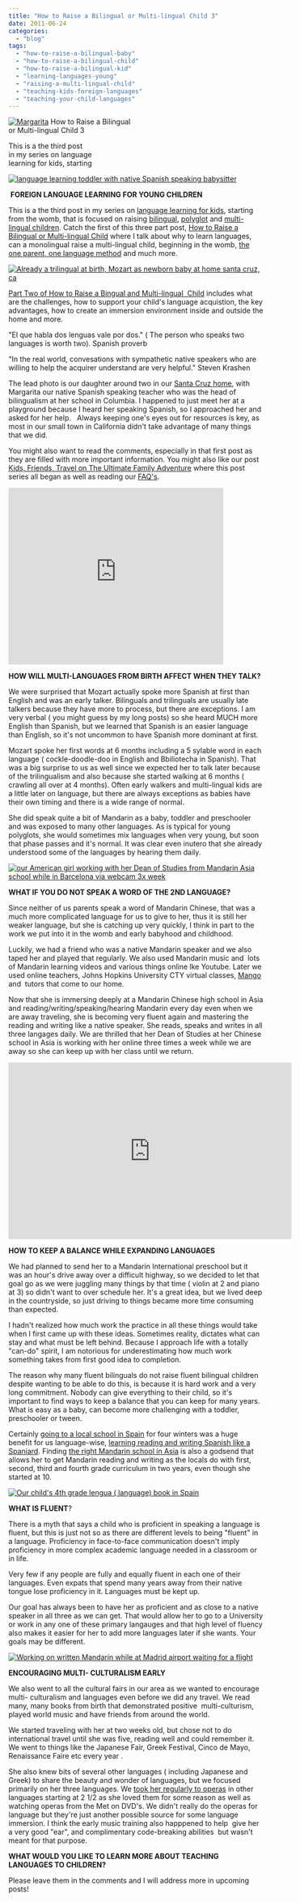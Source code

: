 ```yaml
---
title: "How to Raise a Bilingual or Multi-lingual Child 3"
date: 2011-06-24
categories: 
  - "blog"
tags: 
  - "how-to-raise-a-bilingual-baby"
  - "how-to-raise-a-bilingual-child"
  - "how-to-raise-a-bilingual-kid"
  - "learning-languages-young"
  - "raising-a-multi-lingual-child"
  - "teaching-kids-foreign-languages"
  - "teaching-your-child-languages"
---
```


[![Margarita ](https://pub-ac94b3f306b24c0dba4238943c97f2e1.r2.dev/6a00e5502a95078833014e89589979970d.jpg "Margarita ")](https://pub-ac94b3f306b24c0dba4238943c97f2e1.r2.dev/6a00e5502a95078833014e89589979970d.jpg) How to Raise a Bilingual  
or Multi-lingual Child 3  
  
This is a the third post  
in my series on language  
learning for kids, starting

<!--more-->

[![language learning toddler with native Spanish speaking babysitter](https://pub-ac94b3f306b24c0dba4238943c97f2e1.r2.dev/6a00e5502a95078833014e89589626970d.jpg "language learning toddler with native Spanish speaking babysitter")](https://pub-ac94b3f306b24c0dba4238943c97f2e1.r2.dev/6a00e5502a95078833014e89589626970d.jpg)  
  
  

 **FOREIGN LANGUAGE LEARNING FOR YOUNG CHILDREN**

This is a the third post in my series on [language learning for kids](http://soultravelers3new.local/2010/07/schools-out-forever-expat-immersion-spanish-in-spain-digital-nomad-education-for-kids-who-travel.html "language learning for kids"), starting from the womb, that is focused on raising [bilingual](http://en.wikipedia.org/wiki/Bilingual_education "bilingual education for kids"), [polyglot](http://en.wikipedia.org/wiki/Polyglot_%28person%29 "polyglot") and [multi-lingual children](http://en.wikipedia.org/wiki/Multilingualism "multi-lingual children"). Catch the first of this three part post, [How to Raise a Bilingual or Multi-lingual Child](http://soultravelers3new.local/2011/06/how-to-raise-a-bilingual-or-multi-lingual-child.html#more "how to raise a bilingual or multi-lingual child") where I talk about why to learn languages, can a monolingual raise a multi-lingual child, beginning in the womb, [the one parent, one language method](http://www.bilingualbaby.eu/methods/opol "one parent one language method") and much more.

[![Already a trilingual at birth, Mozart as newborn baby at home santa cruz, ca](https://pub-ac94b3f306b24c0dba4238943c97f2e1.r2.dev/6a00e5502a9507883301538f665eb0970b.jpg "Already a trilingual at birth, Mozart as newborn baby at home santa cruz, ca")](https://pub-ac94b3f306b24c0dba4238943c97f2e1.r2.dev/6a00e5502a9507883301538f665eb0970b.jpg)  
  

[Part Two of How to Raise a Bingual and Multi-lingual  Child](http://soultravelers3new.local/2011/06/how-to-raise-a-bilingual-or-multi-lingual-child-2.html "how to raise a bilingual or multi-lingual chidl part 2") includes what are the challenges, how to support your child's language acquistion, the key advantages, how to create an immersion environment inside and outside the home and more.  
  
  
"El que habla dos lenguas vale por dos." ( The person who speaks two languages is worth two). Spanish proverb  
  
"In the real world, convesations with sympathetic native speakers who are willing to help the acquirer understand are very helpful." Steven Krashen  
  
The lead photo is our daughter around two in our [Santa Cruz home](http://soultravelers3new.local/2006/08/home-and-hous-1.html "our santa cruz home"), with Margarita our native Spanish speaking teacher who was the head of bilingualism at her school in Columbia. I happened to just meet her at a playground because I heard her speaking Spanish, so I approached her and asked for her help.   Always keeping one's eyes out for resources is key, as most in our small town in California didn't take advantage of many things that we did.

You might also want to read the comments, especially in that first post as they are filled with more important information. You might also like our post [Kids, Friends, Travel on The Ultimate Family Adventure](http://soultravelers3new.local/2011/02/kids-friends-travel-on-the-ultimate-family-adventure.html "kids, friends, travel and the ultimate family adventure") where this post series all began as well as reading our [FAQ's](http://soultravelers3new.local/faqs.html "soultravelers3 Frequently asked questions").  
  

<iframe src="http://www.youtube.com/embed/RLCvS6gBG-Y?rel=0" width="425" frameborder="0" height="349"></iframe>

**HOW WILL MULTI-LANGUAGES FROM BIRTH AFFECT WHEN THEY TALK?**  
  
We were surprised that Mozart actually spoke more Spanish at first than English and was an early talker. Bilinguals and trilinguals are usually late talkers because they have more to process, but there are exceptions. I am very verbal ( you might guess by my long posts) so she heard MUCH more English than Spanish, but we learned that Spanish is an easier language than English, so it's not uncommon to have Spanish more dominant at first.  
  
Mozart spoke her first words at 6 months including a 5 sylable word in each language ( cockle-doodle-doo in English and Bbiliotecha in Spanish). That was a big surprise to us as well since we expected her to talk later because of the trilingualism and also because she started walking at 6 months ( crawling all over at 4 months). Often early walkers and multi-lingual kids are a little later on language, but there are always exceptions as babies have their own timing and there is a wide range of normal.  
  
She did speak quite a bit of Mandarin as a baby, toddler and preschooler and was exposed to many other languages. As is typical for young polyglots, she would sometimes mix languages when very young, but soon that phase passes and it's normal. It was clear even inutero that she already understood some of the languages by hearing them daily.  
  
[![our American girl working with her Dean of Studies from Mandarin Asia school while in Barcelona via webcam 3x week](https://pub-ac94b3f306b24c0dba4238943c97f2e1.r2.dev/6a00e5502a9507883301543339be94970c.jpg "our American girl working with her Dean of Studies from Mandarin Asia school while in Barcelona via webcam 3x week")](https://pub-ac94b3f306b24c0dba4238943c97f2e1.r2.dev/6a00e5502a9507883301543339be94970c.jpg)  
  
  
**WHAT IF YOU DO NOT SPEAK A WORD OF THE 2ND LANGUAGE?**  
  
Since neither of us parents speak a word of Mandarin Chinese, that was a much more complicated language for us to give to her, thus it is still her weaker language, but she is catching up very quickly, I think in part to the work we put into it in the womb and early babyhood and childhood.  
  
Luckily, we had a friend who was a native Mandarin speaker and we also taped her and played that regularly. We also used Mandarin music and  lots of Mandarin learning videos and various things online lke Youtube. Later we used online teachers, Johns Hopkins University CTY virtual classes, [Mango](http://soultravelers3new.local/2011/06/how-to-raise-a-bilingual-or-multi-lingual-child-3.html "mango") and  tutors that come to our home.  
  
Now that she is immersing deeply at a Mandarin Chinese high school in Asia and reading/writing/speaking/hearing Mandarin every day even when we are away traveling, she is becoming very fluent again and mastering the reading and writing like a native speaker. She reads, speaks and writes in all three langages daily. We are thrilled that her Dean of Studies at her Chinese school in Asia is working with her online three times a week while we are away so she can keep up with her class until we return.  
  
  

<iframe src="http://www.youtube.com/embed/CyLHEuhdo2k?rel=0" width="560" frameborder="0" height="349"></iframe>

  
  
**HOW TO KEEP A BALANCE WHILE EXPANDING LANGUAGES**  
  
We had planned to send her to a Mandarin International preschool but it was an hour's drive away over a difficult highway, so we decided to let that goal go as we were juggling many things by that time ( violin at 2 and piano at 3) so didn't want to over schedule her. It's a great idea, but we lived deep in the countryside, so just driving to things became more time consuming than expected.  
  
I hadn't realized how much work the practice in all these things would take when I first came up with these ideas. Sometimes reality, dictates what can stay and what must be left behind. Because I approach life with a totally "can-do" spirit, I am notorious for underestimating how much work something takes from first good idea to completion.  
  
The reason why many fluent bilinguals do not raise fluent bilingual children despite wanting to be able to do this, is because it is hard work and a very long commitment. Nobody can give everything to their child, so it's important to find ways to keep a balance that you can keep for many years. What is easy as a baby, can become more challenging with a toddler, preschooler or tween.  
  
Certainly [going to a local school in Spain](ttp://www.soultravelers3.com/2010/07/schools-out-forever-expat-immersion-spanish-in-spain-digital-nomad-education-for-kids-who-travel.html "going to a local school in spain for usa citizen") for four winters was a huge benefit for us language-wise, [learning reading and writing Spanish like a Spaniard](http://soultravelers3new.local/2007/02/spanish-crayons.html "learning reading and writing in spain"). Finding [the right Mandarin school in Asia](http://soultravelers3new.local/2011/01/only-american-girl-in-an-all-mandarin-school-chinese-immersion-in-language-culture-through-school.html "finding the right mandarin school in asia") is also a godsend that allows her to get Mandarin reading and writing as the locals do with first, second, third and fourth grade curriculum in two years, even though she started at 10. 
  
[![Our child's 4th grade lengua ( language) book in Spain](https://pub-ac94b3f306b24c0dba4238943c97f2e1.r2.dev/6a00e5502a950788330154333a3b58970c.jpg "Our child's 4th grade lengua ( language) book in Spain")](https://pub-ac94b3f306b24c0dba4238943c97f2e1.r2.dev/6a00e5502a950788330154333a3b58970c-300x225-1.jpg)  
  
**WHAT IS FLUENT**?  
  
There is a myth that says a child who is proficient in speaking a language is fluent, but this is just not so as there are different levels to being "fluent" in a language. Proficiency in face-to-face communication doesn't imply proficiency in more complex academic language needed in a classroom or in life.  
  
Very few if any people are fully and equally fluent in each one of their languages. Even expats that spend many years away from their native tongue lose proficiency in it. Languages must be kept up.  
  
Our goal has always been to have her as proficient and as close to a native speaker in all three as we can get. That would allow her to go to a University or work in any one of these primary langauges and that high level of fluency also makes it easier for her to add more languages later if she wants. Your goals may be different.

  
  
[![Working on written Mandarin while at Madrid airport waiting for a flight](https://pub-ac94b3f306b24c0dba4238943c97f2e1.r2.dev/6a00e5502a9507883301538f66c20d970b.jpg "Working on written Mandarin while at Madrid airport waiting for a flight")](https://pub-ac94b3f306b24c0dba4238943c97f2e1.r2.dev/6a00e5502a9507883301538f66c20d970b.jpg)  
  
  
**ENCOURAGING MULTI- CULTURALISM EARLY**  
  
We also went to all the cultural fairs in our area as we wanted to encourage multi- culturalism and languages even before we did any travel. We read many, many books from birth that demonstrated positive  multi-culturism, played world music and have friends from around the world.  
  
We started traveling with her at two weeks old, but chose not to do international travel until she was five, reading well and could remember it. We went to things like the Japanese Fair, Greek Festival, Cinco de Mayo, Renaissance Faire etc every year .  
  
She also knew bits of several other languages ( including Japanese and Greek) to share the beauty and wonder of languages, but we focused primarily on her three languages. We [took her regularly to operas](http://soultravelers3new.local/2009/07/family-travel-photoengland-globe-theatre-king-lear.html "taking kids to operas") in other languages starting at 2 1/2 as she loved them for some reason as well as watching operas from the Met on DVD's. We didn't really do the operas for language but they're just another possible source for some language immersion. I think the early music training also happpened to help  give her a very good "ear", and complimentary code-breaking abilities  but wasn't meant for that purpose.  
  
**WHAT WOULD YOU LIKE TO LEARN MORE ABOUT TEACHING LANGUAGES TO CHILDREN?**  
  
Please leave them in the comments and I will address more in upcoming posts!
